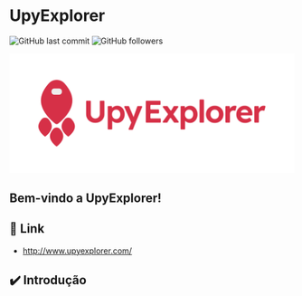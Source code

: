 # UpyExplorer

![GitHub last commit](https://img.shields.io/github/last-commit/UpyExplorer/UpyExplorer) 
![GitHub followers](https://img.shields.io/github/followers/UpyExplorer?label=UpyExplorer&style=social)

<a href ="https://www.upyexplorer.com" target="_blank"><img src="docs/upy-explorer.png"></a>

## Bem-vindo a UpyExplorer!

## 🚀 Link
- http://www.upyexplorer.com/

## ✔️ Introdução


